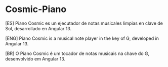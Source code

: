 # Cosmic-Piano
[ES] Piano Cosmic es un ejecutador de notas musicales limpias en clave de Sol, desarrollado en Angular 13.

[ENG] Piano Cosmic is a musical note player in the key of G, developed in Angular 13.

[BR] O Piano Cosmic é um tocador de notas musicais na chave do G, desenvolvido em Angular 13.
